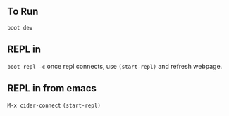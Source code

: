 ## To Run
`boot dev`
## REPL in
`boot repl -c`
once repl connects, use
`(start-repl)` 
and refresh webpage.

## REPL in from emacs
`M-x cider-connect`
`(start-repl)`
